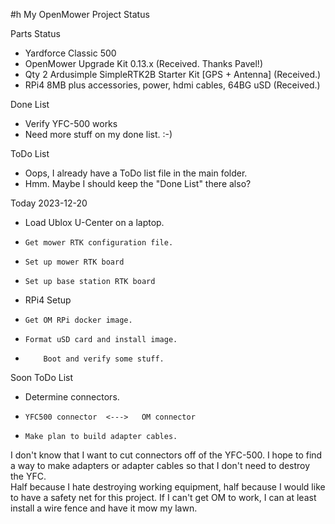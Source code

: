 #h My OpenMower Project Status

Parts Status
- Yardforce Classic 500
- OpenMower Upgrade Kit 0.13.x  (Received.  Thanks Pavel!)
- Qty 2  Ardusimple SimpleRTK2B Starter Kit [GPS + Antenna]  (Received.)
- RPi4 8MB plus accessories, power, hdmi cables, 64BG uSD  (Received.)

Done List
- Verify YFC-500 works
- Need more stuff on my done list.  :-)

ToDo List
- Oops, I already have a ToDo list file in the main folder.
- Hmm.  Maybe I should keep the "Done List" there also?

Today 2023-12-20
- Load Ublox U-Center on a laptop.
-     Get mower RTK configuration file.
-     Set up mower RTK board
-     Set up base station RTK board
- RPi4 Setup
-     Get OM RPi docker image.
-     Format uSD card and install image.
-         Boot and verify some stuff.

Soon ToDo List
- Determine connectors.
-     YFC500 connector  <--->   OM connector
-     Make plan to build adapter cables.
I don't know that I want to cut connectors off of the YFC-500.  I hope to find a way to make adapters or adapter cables so that I don't need to destroy the YFC.  
Half because I hate destroying working equipment, half because I would like to have a safety net for this project.  If I can't get OM to work, I can at least install a wire fence and have it mow my lawn.
